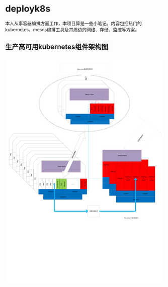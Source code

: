 # deployk8s
本人从事容器编排方面工作，本项目算是一些小笔记。内容包括热门的kubernetes、mesos编排工具及其周边的网络、存储、监控等方案。
## 生产高可用kubernetes组件架构图
![Architecture](images/Architecture.svg)
